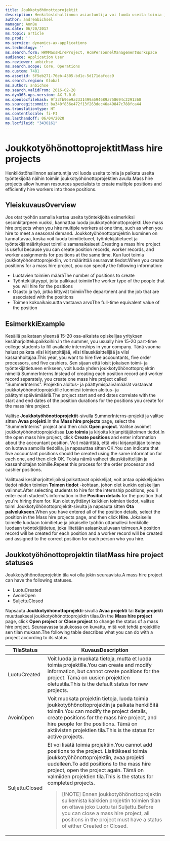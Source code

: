 ```yaml
---
title: Joukkotyöhönottoprojektit
description: Henkilöstöhallinnon asiantuntija voi luoda useita toimia ja palkata useita työntekijöitä näihin toimiin joukkotyöhönottoprojektien avulla.
author: andreabichsel
manager: AnnBe
ms.date: 06/20/2017
ms.topic: article
ms.prod: ''
ms.service: dynamics-ax-applications
ms.technology: ''
ms.search.form: HRMMassHireProject, HcmPersonnelManagementWorkspace
audience: Application User
ms.reviewer: anbichse
ms.search.scope: Core, Operations
ms.custom: 7481
ms.assetid: 5f5eb271-76eb-4305-bd1c-5d171dafccc9
ms.search.region: Global
ms.author: anbichse
ms.search.validFrom: 2016-02-28
ms.dyn365.ops.version: AX 7.0.0
ms.openlocfilehash: 9f33fb96e9a2331499a594689a758694c2291368
ms.sourcegitcommit: ba340f836e472f13f263dec46a49847c788fca44
ms.translationtype: HT
ms.contentlocale: fi-FI
ms.lasthandoff: 06/04/2020
ms.locfileid: "3430161"
---
```

# <a name="mass-hire-projects"></a><span data-ttu-id="1267f-103">Joukkotyöhönottoprojektit</span><span class="sxs-lookup"><span data-stu-id="1267f-103">Mass hire projects</span></span>



<span data-ttu-id="1267f-104">Henkilöstöhallinnon asiantuntija voi luoda useita toimia ja palkata useita työntekijöitä näihin toimiin joukkotyöhönottoprojektien avulla.</span><span class="sxs-lookup"><span data-stu-id="1267f-104">Mass hire projects allow human resources specialists to create multiple positions and efficiently hire workers into those positions.</span></span>

## <a name="overview"></a><span data-ttu-id="1267f-105">Yleiskuvaus</span><span class="sxs-lookup"><span data-stu-id="1267f-105">Overview</span></span>

<span data-ttu-id="1267f-106">Jos otat työhön samalla kertaa useita työntekijöitä esimerkiksi sesonkitarpeen vuoksi, kannattaa luoda joukkotyöhönottoprojekti.</span><span class="sxs-lookup"><span data-stu-id="1267f-106">Use mass hire projects when you hire multiple workers at one time, such as when you hire to meet a seasonal demand.</span></span> <span data-ttu-id="1267f-107">Joukkotyöhönottoprojektin luominen on kannattavaa, koska voit luoda toimitietueet, työntekijätietueet ja työntekijämääritykset toimille samanaikaisesti.</span><span class="sxs-lookup"><span data-stu-id="1267f-107">Creating a mass hire project is useful because you can create position records, worker records, and worker assignments for positions at the same time.</span></span> <span data-ttu-id="1267f-108">Kun luot toimia joukkotyöhönottoprojektiin, voit määrittää seuraavat tiedot:</span><span class="sxs-lookup"><span data-stu-id="1267f-108">When you create positions for a mass hire project, you can specify the following information:</span></span>

- <span data-ttu-id="1267f-109">Luotavien toimien määrä</span><span class="sxs-lookup"><span data-stu-id="1267f-109">The number of positions to create</span></span>
- <span data-ttu-id="1267f-110">Työntekijätyyppi, joita palkkaat toimiin</span><span class="sxs-lookup"><span data-stu-id="1267f-110">The worker type of the people that you will hire for the positions</span></span>
- <span data-ttu-id="1267f-111">Osasto ja työ, jotka liittyvät toimiin</span><span class="sxs-lookup"><span data-stu-id="1267f-111">The department and the job that are associated with the positions</span></span>
- <span data-ttu-id="1267f-112">Toimen kokoaikaisuutta vastaava arvo</span><span class="sxs-lookup"><span data-stu-id="1267f-112">The full-time equivalent value of the position</span></span>

## <a name="example"></a><span data-ttu-id="1267f-113">Esimerkki</span><span class="sxs-lookup"><span data-stu-id="1267f-113">Example</span></span>

<span data-ttu-id="1267f-114">Kesällä palkataan yleensä 15-20 osa-aikaista opiskelijaa yrityksen kesäharjoittelupaikkoihin.</span><span class="sxs-lookup"><span data-stu-id="1267f-114">In the summer, you usually hire 15-20 part-time college students to fill available internships in your company.</span></span> <span data-ttu-id="1267f-115">Tänä vuonna haluat palkata viisi kirjanpitäjää, viisi tilauskäsittelijää ja viisi kassanhoitajaa.</span><span class="sxs-lookup"><span data-stu-id="1267f-115">This year, you want to hire five accountants, five order processors, and five cashiers.</span></span> <span data-ttu-id="1267f-116">Sen sijaan että loisit jokaisen toimi- ja työntekijätietueen erikseen, voit luoda yhden joukkotyöhönottoprojektin nimellä SummerInterns.</span><span class="sxs-lookup"><span data-stu-id="1267f-116">Instead of creating each position record and worker record separately, you create one mass hire project called "SummerInterns".</span></span> <span data-ttu-id="1267f-117">Projektin aloitus- ja päättymispäivämäärät vastaavat joukkotyöhönottoprojektille luomiesi toimien aloitus- ja päättymispäivämääriä.</span><span class="sxs-lookup"><span data-stu-id="1267f-117">The project start and end dates correlate with the start and end dates of the position durations for the positions you create for the mass hire project.</span></span>

<span data-ttu-id="1267f-118">Valitse **Joukkotyöhönottoprojektit**-sivulla SummerInterns-projekti ja valitse sitten **Avaa projekti**.</span><span class="sxs-lookup"><span data-stu-id="1267f-118">In the **Mass hire projects** page, select the "SummerInterns" project and then click **Open project**.</span></span> <span data-ttu-id="1267f-119">Valitse avoimet joukkotyöhönottoprojektissa **Luo toimia** ja kirjoita kirjanpitäjätoimen tiedot.</span><span class="sxs-lookup"><span data-stu-id="1267f-119">In the open mass hire project, click **Create positions** and enter information about the accountant position.</span></span> <span data-ttu-id="1267f-120">Voit määrittää, että viisi kirjanpitäjän toimea on luotava samoilla tiedoilla, ja napsauttaa sitten OK.</span><span class="sxs-lookup"><span data-stu-id="1267f-120">You can indicate that five accountant positions should be created using the same information for each one, and then click OK.</span></span> <span data-ttu-id="1267f-121">Toista nämä vaiheet tilauskäsittelijän ja kassanhoitajan toimille.</span><span class="sxs-lookup"><span data-stu-id="1267f-121">Repeat this process for the order processor and cashier positions.</span></span>

<span data-ttu-id="1267f-122">Valittuasi kesäharjoittelijoiksi palkattavat opiskelijat, voit antaa opiskelijoiden tiedot niiden toimien **Toimen tiedot** -kohtaan, johon olet kunkin opiskelijan valinnut.</span><span class="sxs-lookup"><span data-stu-id="1267f-122">After selecting students to hire for the internship positions, you'll enter each student's information in the **Position details** for the position that you're hiring them for.</span></span> <span data-ttu-id="1267f-123">Kun olet syöttänyt kaikkien toimien tiedot, valitse toimi Joukkotyöhönottoprojektit-sivulta ja napsauta sitten **Ota palvelukseen**.</span><span class="sxs-lookup"><span data-stu-id="1267f-123">When you have entered all of the position details, select the position in the Mass hire projects page, and then click **Hire**.</span></span> <span data-ttu-id="1267f-124">Jokaiselle toimelle luodaan toimitietue ja jokaiselle työhön ottamallesi henkilölle luodaan työntekijätietue, joka liitetään asiaankuuluvaan toimeen.</span><span class="sxs-lookup"><span data-stu-id="1267f-124">A position record will be created for each position and a worker record will be created and assigned to the correct position for each person who you hire.</span></span>

## <a name="mass-hire-project-statuses"></a><span data-ttu-id="1267f-125">Joukkotyöhönottoprojektin tilat</span><span class="sxs-lookup"><span data-stu-id="1267f-125">Mass hire project statuses</span></span>

<span data-ttu-id="1267f-126">Joukkotyöhönottoprojektin tila voi olla jokin seuraavista.</span><span class="sxs-lookup"><span data-stu-id="1267f-126">A mass hire project can have the following statuses.</span></span>

- <span data-ttu-id="1267f-127">Luotu</span><span class="sxs-lookup"><span data-stu-id="1267f-127">Created</span></span>
- <span data-ttu-id="1267f-128">Avoin</span><span class="sxs-lookup"><span data-stu-id="1267f-128">Open</span></span>
- <span data-ttu-id="1267f-129">Suljettu</span><span class="sxs-lookup"><span data-stu-id="1267f-129">Closed</span></span>

<span data-ttu-id="1267f-130">Napsauta **Joukkotyöhönottoprojekti**-sivulla **Avaa projekti** tai **Sulje projekti** muuttaaksesi joukkotyöhönottoprojektin tilaa.</span><span class="sxs-lookup"><span data-stu-id="1267f-130">On the **Mass hire project** page, click **Open project** or **Close project** to change the status of a mass hire project.</span></span> <span data-ttu-id="1267f-131">Seuraavassa taulukossa on kuvattu, mitä voit tehdä projektille sen tilan mukaan.</span><span class="sxs-lookup"><span data-stu-id="1267f-131">The following table describes what you can do with a project according to its status.</span></span>

<table>
<thead>
<tr>
<th><span data-ttu-id="1267f-132">Tila</span><span class="sxs-lookup"><span data-stu-id="1267f-132">Status</span></span></th>
<th><span data-ttu-id="1267f-133">Kuvaus</span><span class="sxs-lookup"><span data-stu-id="1267f-133">Description</span></span></th>
</tr>
</thead>
<tbody>
<tr>
<td><span data-ttu-id="1267f-134">Luotu</span><span class="sxs-lookup"><span data-stu-id="1267f-134">Created</span></span></td>
<td><span data-ttu-id="1267f-135">Voit luoda ja muokata tietoja, mutta et luoda toimia projektille.</span><span class="sxs-lookup"><span data-stu-id="1267f-135">You can create and modify information, but cannot create positions for the project.</span></span> <span data-ttu-id="1267f-136">Tämä on uusien projektien oletustila.</span><span class="sxs-lookup"><span data-stu-id="1267f-136">This is the default status for new projects.</span></span></td>
</tr>
<tr>
<td><span data-ttu-id="1267f-137">Avoin</span><span class="sxs-lookup"><span data-stu-id="1267f-137">Open</span></span></td>
<td><span data-ttu-id="1267f-138">Voit muokata projektin tietoja, luoda toimia joukkotyöhönottoprojektin ja palkata henkilöitä toimiin.</span><span class="sxs-lookup"><span data-stu-id="1267f-138">You can modify the project details, create positions for the mass hire project, and hire people for the positions.</span></span> <span data-ttu-id="1267f-139">Tämä on aktiivisten projektien tila.</span><span class="sxs-lookup"><span data-stu-id="1267f-139">This is the status for active projects.</span></span></td>
</tr>
<tr>
<td><span data-ttu-id="1267f-140">Suljettu</span><span class="sxs-lookup"><span data-stu-id="1267f-140">Closed</span></span></td>
<td><span data-ttu-id="1267f-141">Et voi lisätä toimia projektiin.</span><span class="sxs-lookup"><span data-stu-id="1267f-141">You cannot add positions to the project.</span></span> <span data-ttu-id="1267f-142">Lisätäksesi toimia joukkotyöhönottoprojektiin, avaa projekti uudelleen.</span><span class="sxs-lookup"><span data-stu-id="1267f-142">To add positions to the mass hire project, open the project again.</span></span> <span data-ttu-id="1267f-143">Tämä on valmiiden projektien tila.</span><span class="sxs-lookup"><span data-stu-id="1267f-143">This is the status for completed projects.</span></span>
<blockquote>[!NOTE] <span data-ttu-id="1267f-144">Ennen joukkotyöhönottoprojektin sulkemista kaikkien projektin toimien tilan on oltava joko Luotu tai Suljettu.</span><span class="sxs-lookup"><span data-stu-id="1267f-144">Before you can close a mass hire project, all positions in the project must have a status of either Created or Closed.</span></span></blockquote>
</td>
</tr>
</tbody>
</table>
